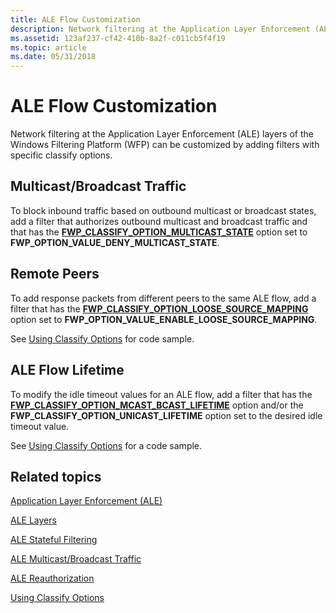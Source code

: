 ```yaml
---
title: ALE Flow Customization
description: Network filtering at the Application Layer Enforcement (ALE) layers of the Windows Filtering Platform (WFP) can be customized by adding filters with specific classify options.
ms.assetid: 123af237-cf42-410b-8a2f-c011cb5f4f19
ms.topic: article
ms.date: 05/31/2018
---
```


# ALE Flow Customization

Network filtering at the Application Layer Enforcement (ALE) layers of the Windows Filtering Platform (WFP) can be customized by adding filters with specific classify options.

## Multicast/Broadcast Traffic

To block inbound traffic based on outbound multicast or broadcast states, add a filter that authorizes outbound multicast and broadcast traffic and that has the [**FWP\_CLASSIFY\_OPTION\_MULTICAST\_STATE**](/windows/desktop/api/Fwpmtypes/ns-fwpmtypes-fwpm_classify_option0_) option set to **FWP\_OPTION\_VALUE\_DENY\_MULTICAST\_STATE**.

## Remote Peers

To add response packets from different peers to the same ALE flow, add a filter that has the [**FWP\_CLASSIFY\_OPTION\_LOOSE\_SOURCE\_MAPPING**](/windows/desktop/api/Fwpmtypes/ns-fwpmtypes-fwpm_classify_option0_) option set to **FWP\_OPTION\_VALUE\_ENABLE\_LOOSE\_SOURCE\_MAPPING**.

See [Using Classify Options](using-classify-options.md) for code sample.

## ALE Flow Lifetime

To modify the idle timeout values for an ALE flow, add a filter that has the [**FWP\_CLASSIFY\_OPTION\_MCAST\_BCAST\_LIFETIME**](/windows/desktop/api/Fwpmtypes/ns-fwpmtypes-fwpm_classify_option0_) option and/or the **FWP\_CLASSIFY\_OPTION\_UNICAST\_LIFETIME** option set to the desired idle timeout value.

See [Using Classify Options](using-classify-options.md) for a code sample.

## Related topics

<dl> <dt>

[Application Layer Enforcement (ALE)](application-layer-enforcement--ale-.md)
</dt> <dt>

[ALE Layers](ale-layers.md)
</dt> <dt>

[ALE Stateful Filtering](ale-stateful-filtering.md)
</dt> <dt>

[ALE Multicast/Broadcast Traffic](ale-multicast-broadcast-traffic.md)
</dt> <dt>

[ALE Reauthorization](ale-re-authorization.md)
</dt> <dt>

[Using Classify Options](using-classify-options.md)
</dt> </dl>

 

 




